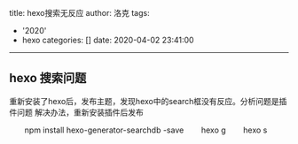 title: hexo搜索无反应
author: 洛克
tags:
  - '2020'
  - hexo
categories: []
date: 2020-04-02 23:41:00
---
## hexo 搜索问题
重新安装了hexo后，发布主题，发现hexo中的search框没有反应。分析问题是插件问题
解决办法，重新安装插件后发布
		
        npm install hexo-generator-searchdb -save
        hexo g
        hexo s